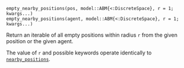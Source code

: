 ```
empty_nearby_positions(pos, model::ABM{<:DiscreteSpace}, r = 1; kwargs...)
empty_nearby_positions(agent, model::ABM{<:DiscreteSpace}, r = 1; kwargs...)
```

Return an iterable of all empty positions within radius `r` from the given position or the given agent.

The value of `r` and possible keywords operate identically to [`nearby_positions`](@ref).
